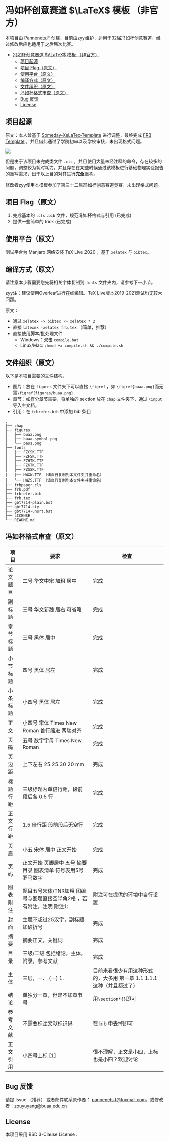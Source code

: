 # 冯如杯创意赛道 $\LaTeX$ 模板 （非官方）

本项目由 [Pannenets.F](https://github.com/PannenetsF) 创建，目前由[zyy](https://github.com/ZouYuyang)维护，适用于32届冯如杯创意赛道，经过修改后应也适用于之后届次比赛。

- [冯如杯创意赛道 $\\LaTeX$ 模板 （非官方）](#冯如杯创意赛道-latex-模板-非官方)
  - [项目起源](#项目起源)
  - [项目 Flag（原文）](#项目-flag原文)
  - [使用平台（原文）](#使用平台原文)
  - [编译方式（原文）](#编译方式原文)
  - [文件组织（原文）](#文件组织原文)
  - [冯如杯格式审查（原文）](#冯如杯格式审查原文)
  - [Bug 反馈](#bug-反馈)
  - [License](#license)

## 项目起源

原文：本人曾基于 [Someday-XeLaTex-Template](https://github.com/Somedaywilldo/Someday-XeLaTex-Template) 进行调整，最终完成 [FRB Template](https://github.com/PannenetsF/FRB-Template) ，并且借此通过了学院初审以及学校审核，未出现格式问题。

![](figures/pass.png)

但是由于该项目未完成类文件 `.cls` ，并且使用大量未经注释的命令，存在较多的问题，调整较为耗时耗力，并且存在在某些时候通过该模板进行基础物理实验报告的重写需求，出于以上目的对其进行**完全**重构。

修改者zyy使用本模板参加了第三十二届冯如杯创意赛道竞赛，未出现格式问题。

## 项目 Flag（原文）

1. 完成基本的 `.cls` `.bib` 文件，规范冯如杯格式与引用 (已完成)
2. 提供一些简单的 trick (已完成)

## 使用平台（原文）

测试平台为 Manjaro 网络安装 TeX Live 2020 ，基于 `xelatex` 与 `bibtex`。

## 编译方式（原文）

请注意本步骤需要您先将相关字体复制到 `fonts` 文件夹内，请参考下一小节。

zyy注：建议使用Overleaf进行在线编辑。TeX Live版本2019-2021测试均无较大问题。

原文：

- 通过 `xelatex -> bibtex -> xelatex * 2`
- 直接 `latexmk -xelatex frb.tex` （简单，推荐）
- 直接使用脚本/批处理文件
  - Windows：双击 `compile.bat`
  - Linux/Mac: `chmod +x compile.sh && ./compile.sh` 

## 文件组织（原文）

以下是本项目需要的文件结构。

- 图片：放在 `figures` 文件夹下可以直接 `\figref` ，如 `\figref{buaa.png}`而无需`\figref{figures/buaa.png}` 
- 章节：如有分章节需要，将单独的 section 放在 `chap` 文件夹下，通过 `\input` 导入主文档。
- 引用：在 `frbrefer.bib` 中添加 bib 条目

```
.
├── chap
├── figures
│   ├── buaa.png
│   ├── buaa-symbol.png
│   └── pass.png
├── fonts
│   ├── FZCSK.TTF
│   ├── FZFSK.TTF
│   ├── FZHTK.TTF
│   ├── FZKTK.TTF
│   ├── FZSSK.TTF
│   ├── HWXW.TTF （请自行复制到本文件夹并重命名）
│   └── HWZS.TTF （请自行复制到本文件夹并重命名）
├── frbpaper.cls
├── frb.pdf
├── frbrefer.bib
├── frb.tex
├── gbt7714-plain.bst
├── gbt7714.sty
├── gbt7714-unsrt.bst
├── LICENSE
└── README.md
```


## 冯如杯格式审查（原文）

| 项目     | 要求                                                                   | 检查 |
| -------- | ---------------------------------------------------------------------- | ---- |
| 论文题目 | 二号 华文中宋 加粗 居中                                                | 完成 |
| 副标题   | 三号 华文新魏 居右 可省略                                              | 完成 |
| 章节标题 | 三号 黑体 居中                                                         | 完成 |
| 小节标题 | 四号 黑体 居左                                                         | 完成 |
| 小条标题 | 小四号 黑体 居左                                                       | 完成 |
| 正文     | 小四号 宋体 Times New Roman 首行缩进 两端对齐                          | 完成 |
| 页码     | 五号 数字字母 Times New Roman                                          | 完成 |
| 页边距   | 上下左右 25 25 30 20 mm                                                | 完成 |
| 标题行距 | 三级标题为单倍行距，段前段后各 0.5 行                                  | 完成 |
| 正文行距 | 1.5 倍行距 段前段后无空行                                              | 完成 | 
| 页眉     | 小五 宋体 居中 正文开始                                                |完成      |
| 页码     | 正文开始 页脚居中 五号 摘要目录 图表清单 符号表用5号罗马数字           |    完成  |
| 图表附注 | 题目五号宋体/TNR加粗 图编号与图题直接空半角2格 ，若有附注，注明 附注1: | 附注可在提供的环境中自行设置     |
| 封面     | 主题不超过25汉字，副标题加破折号                                       |  完成    |
| 摘要     | 摘要正文，关键词                                                       | 完成     |
| 目录     | 三级/二级 包括绪论，主体，附录，参考文献                               |  完成    |
| 主体     | 三层，一、 (一) 1.                                                     | 目前来看很少有用这种形式的，大多用 第一章 1.1 1.1.1 这种（并且都过了）     |
| 结论     | 单独分一章，但是不加章节号                                             | 用`\section*{}`即可     |
| 参考文献 | 不需要标注文献标识码                                                   | 在 bib 中去掉即可     |
| 正文引用 | 小四号上标 [1]                                                         |  很不理解，正文是小四，上标也是小四？欢迎讨论    |


## Bug 反馈

请提 Issue （推荐） 或者邮件联系原作者： [pannenets.f@foxmail.com](mailto:pannenets.f@foxmail.com)，或修改者：[zouyuyang@buaa.edu.cn](mailto:zouyuyang@buaa.edu.cn)

## License

本项目采用 BSD 3-Clause License .


